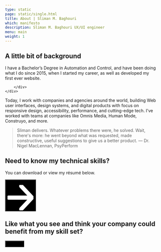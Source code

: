 ```yaml
---
type: static
page: static/single.html
title: About | Sliman M. Baghouri
which: manifesto
description: Sliman M. Baghouri UX/UI engineer   
menu: main
weight: 1
---
```


<section class="company-intro">
<div class="container">
	<div class="company-intro-holder">
		<div class="headline-row">
			<h2 class="light reveal-text">A little bit of background</h2>
		</div>
		<div class="text-row reveal-text">
			<p>I have a Bachelor’s Degree in Automation and Control, and have been doing what I do since 2015, when I started my career, as well as developed my first ever website. </p>

		</div>
	</div>
</div>
</section>

<section class="healthier rodbell logo-showcase about-showcase">
	<div class="showboard">			
		<p>Today, I work with companies and agencies around the world, building Web user interfaces, design systems, and digital products with focus on responsive design, accessibility, performance, and cutting-edge tech. I’ve worked with teams at companies like Omnis Media, Human Mode, Construyo, and more.</p>
		<blockquote>
			<p>Sliman delivers. Whatever problems there were, he solved. Wait, there's more: he went beyond what was requested, made constructive, useful suggestions to give us a better product. — Dr. Nigel MacLennan, PsyPerform</p>		
		</blockquote>
	</div>
</section>

<section class="resume">
	<div class="container">
		<div class="text-holder">
			<h2 class="light reveal-text">Need to know my technical skills?</h2>
			<p>You can download or view my résumé below.</p>
					<a target="_blank" href="https://docs.google.com/document/d/1f-eb9tz1mHUUaYgi1sr_UEzL7loBJyNvh2TK4DGmEe0/edit?usp=sharing"><button style="background:#000" class="btn-s">View Résumé <svg viewBox="0 0 59 58" xmlns="http://www.w3.org/2000/svg" fill-rule="evenodd" clip-rule="evenodd" stroke-linecap="round" stroke-linejoin="round" stroke-miterlimit="1.5"><g fill="none" stroke="#fff" stroke-width="9.38"><path d="M2.688 28.863h50.054M31.231 2.688l24.576 26.175-24.576 26.175"></path></g></svg></button></a>
		</div>		
	</div>	
</section>

<footer>
	<div class="container">
		<div class="footer-opt-in">
			<h2>Like what you see and think your company could benefit from my skill set? </h2>
			<a target="_blank" href="/contact/"><button style="background:#000" class="btn-s">Hire Me</button></a>
</footer>
